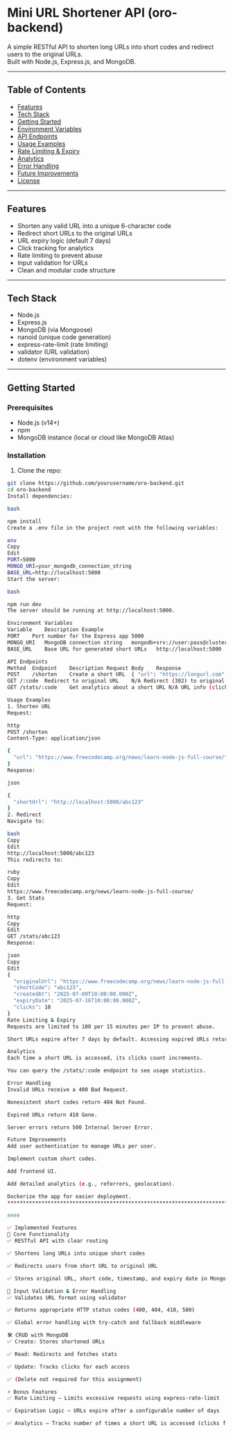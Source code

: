 
# Mini URL Shortener API (oro-backend)

A simple RESTful API to shorten long URLs into short codes and redirect users to the original URLs.  
Built with Node.js, Express.js, and MongoDB.

---

## Table of Contents

- [Features](#features)  
- [Tech Stack](#tech-stack)  
- [Getting Started](#getting-started)  
- [Environment Variables](#environment-variables)  
- [API Endpoints](#api-endpoints)  
- [Usage Examples](#usage-examples)  
- [Rate Limiting & Expiry](#rate-limiting--expiry)  
- [Analytics](#analytics)  
- [Error Handling](#error-handling)  
- [Future Improvements](#future-improvements)  
- [License](#license)

---

## Features

- Shorten any valid URL into a unique 6-character code  
- Redirect short URLs to the original URLs  
- URL expiry logic (default 7 days)  
- Click tracking for analytics  
- Rate limiting to prevent abuse  
- Input validation for URLs  
- Clean and modular code structure

---

## Tech Stack

- Node.js  
- Express.js  
- MongoDB (via Mongoose)  
- nanoid (unique code generation)  
- express-rate-limit (rate limiting)  
- validator (URL validation)  
- dotenv (environment variables)

---

## Getting Started

### Prerequisites

- Node.js (v14+)  
- npm  
- MongoDB instance (local or cloud like MongoDB Atlas)

### Installation

1. Clone the repo:

```bash
git clone https://github.com/yourusername/oro-backend.git
cd oro-backend
Install dependencies:

bash

npm install
Create a .env file in the project root with the following variables:

env
Copy
Edit
PORT=5000
MONGO_URI=your_mongodb_connection_string
BASE_URL=http://localhost:5000
Start the server:

bash

npm run dev
The server should be running at http://localhost:5000.

Environment Variables
Variable	Description	Example
PORT	Port number for the Express app	5000
MONGO_URI	MongoDB connection string	mongodb+srv://user:pass@cluster0.mongodb.net/mydb
BASE_URL	Base URL for generated short URLs	http://localhost:5000

API Endpoints
Method	Endpoint	Description	Request Body	Response
POST	/shorten	Create a short URL	{ "url": "https://longurl.com" }	{ "shortUrl": "http://.../abc123" }
GET	/:code	Redirect to original URL	N/A	Redirect (302) to original URL
GET	/stats/:code	Get analytics about a short URL	N/A	URL info (clicks, expiry, etc.)

Usage Examples
1. Shorten URL
Request:

http
POST /shorten
Content-Type: application/json

{
  "url": "https://www.freecodecamp.org/news/learn-node-js-full-course/"
}
Response:

json

{
  "shortUrl": "http://localhost:5000/abc123"
}
2. Redirect
Navigate to:

bash
Copy
Edit
http://localhost:5000/abc123
This redirects to:

ruby
Copy
Edit
https://www.freecodecamp.org/news/learn-node-js-full-course/
3. Get Stats
Request:

http
Copy
Edit
GET /stats/abc123
Response:

json
Copy
Edit
{
  "originalUrl": "https://www.freecodecamp.org/news/learn-node-js-full-course/",
  "shortCode": "abc123",
  "createdAt": "2025-07-09T10:00:00.000Z",
  "expiryDate": "2025-07-16T10:00:00.000Z",
  "clicks": 10
}
Rate Limiting & Expiry
Requests are limited to 100 per 15 minutes per IP to prevent abuse.

Short URLs expire after 7 days by default. Accessing expired URLs returns a 410 Gone status.

Analytics
Each time a short URL is accessed, its clicks count increments.

You can query the /stats/:code endpoint to see usage statistics.

Error Handling
Invalid URLs receive a 400 Bad Request.

Nonexistent short codes return 404 Not Found.

Expired URLs return 410 Gone.

Server errors return 500 Internal Server Error.

Future Improvements
Add user authentication to manage URLs per user.

Implement custom short codes.

Add frontend UI.

Add detailed analytics (e.g., referrers, geolocation).

Dockerize the app for easier deployment.
****************************************************************************

####

✅ Implemented Features
🎯 Core Functionality
✅ RESTful API with clear routing

✅ Shortens long URLs into unique short codes

✅ Redirects users from short URL to original URL

✅ Stores original URL, short code, timestamp, and expiry date in MongoDB

🔐 Input Validation & Error Handling
✅ Validates URL format using validator

✅ Returns appropriate HTTP status codes (400, 404, 410, 500)

✅ Global error handling with try-catch and fallback middleware

🛠️ CRUD with MongoDB
✅ Create: Stores shortened URLs

✅ Read: Redirects and fetches stats

✅ Update: Tracks clicks for each access

✅ (Delete not required for this assignment)

⚡ Bonus Features
✅ Rate Limiting – Limits excessive requests using express-rate-limit

✅ Expiration Logic – URLs expire after a configurable number of days

✅ Analytics – Tracks number of times a short URL is accessed (clicks field)
